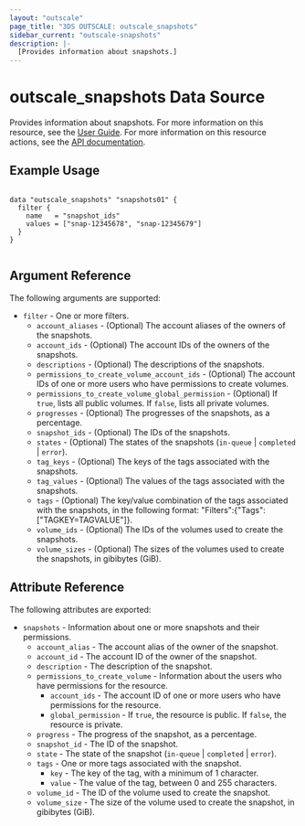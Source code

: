 ```yaml
---
layout: "outscale"
page_title: "3DS OUTSCALE: outscale_snapshots"
sidebar_current: "outscale-snapshots"
description: |-
  [Provides information about snapshots.]
---
```


# outscale_snapshots Data Source

Provides information about snapshots.
For more information on this resource, see the [User Guide](https://wiki.outscale.net/display/EN/About+Snapshots).
For more information on this resource actions, see the [API documentation](https://docs.outscale.com/api#3ds-outscale-api-snapshot).

## Example Usage

```hcl

data "outscale_snapshots" "snapshots01" {
  filter {
    name   = "snapshot_ids"
    values = ["snap-12345678", "snap-12345679"]
  }
}


```

## Argument Reference

The following arguments are supported:

* `filter` - One or more filters.
  * `account_aliases` - (Optional) The account aliases of the owners of the snapshots.
  * `account_ids` - (Optional) The account IDs of the owners of the snapshots.
  * `descriptions` - (Optional) The descriptions of the snapshots.
  * `permissions_to_create_volume_account_ids` - (Optional) The account IDs of one or more users who have permissions to create volumes.
  * `permissions_to_create_volume_global_permission` - (Optional) If `true`, lists all public volumes. If `false`, lists all private volumes.
  * `progresses` - (Optional) The progresses of the snapshots, as a percentage.
  * `snapshot_ids` - (Optional) The IDs of the snapshots.
  * `states` - (Optional) The states of the snapshots (`in-queue` \| `completed` \| `error`).
  * `tag_keys` - (Optional) The keys of the tags associated with the snapshots.
  * `tag_values` - (Optional) The values of the tags associated with the snapshots.
  * `tags` - (Optional) The key/value combination of the tags associated with the snapshots, in the following format: &quot;Filters&quot;:{&quot;Tags&quot;:[&quot;TAGKEY=TAGVALUE&quot;]}.
  * `volume_ids` - (Optional) The IDs of the volumes used to create the snapshots.
  * `volume_sizes` - (Optional) The sizes of the volumes used to create the snapshots, in gibibytes (GiB).

## Attribute Reference

The following attributes are exported:

* `snapshots` - Information about one or more snapshots and their permissions.
  * `account_alias` - The account alias of the owner of the snapshot.
  * `account_id` - The account ID of the owner of the snapshot.
  * `description` - The description of the snapshot.
  * `permissions_to_create_volume` - Information about the users who have permissions for the resource.
      * `account_ids` - The account ID of one or more users who have permissions for the resource.
      * `global_permission` - If `true`, the resource is public. If `false`, the resource is private.
  * `progress` - The progress of the snapshot, as a percentage.
  * `snapshot_id` - The ID of the snapshot.
  * `state` - The state of the snapshot (`in-queue` \| `completed` \| `error`).
  * `tags` - One or more tags associated with the snapshot.
      * `key` - The key of the tag, with a minimum of 1 character.
      * `value` - The value of the tag, between 0 and 255 characters.
  * `volume_id` - The ID of the volume used to create the snapshot.
  * `volume_size` - The size of the volume used to create the snapshot, in gibibytes (GiB).

